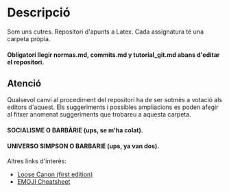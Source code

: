 # Descripció

Som uns cutres. Repositori d'apunts a Latex. Cada assignatura té una carpeta pròpia.

#### Obligatori llegir normas.md, commits.md y tutorial_git.md abans d'editar el repositori.

## Atenció
Qualsevol canvi al procediment del repositori ha de ser sotmès a votació als editors d'aquest. 
Els suggeriments i possibles ampliacions es poden afegir al fitxer anomenat suggeriments 
que trobareu a aquesta carpeta.

#### SOCIALISME O BARBÀRIE (ups, se m'ha colat).
#### UNIVERSO SIMPSON O BARBARIE (ups, ya van dos).
Altres links d'interès: 
 * [Loose Canon (first edition)](http://www.loose-canon.info/Loose-Canon-1st-Ed.pdf)
 * [EMOJI Cheatsheet](https://www.webpagefx.com/tools/emoji-cheat-sheet/)
